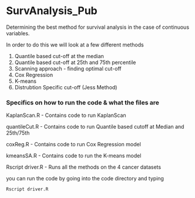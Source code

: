 # SurvAnalysis_Pub
Determining the best method for survival analysis in the case of continuous variables.

In order to do this we will look at a few different methods

1. Quantile based cut-off at the median
2. Quantile based cut-off at 25th and 75th percentile
3. Scanning approach - finding optimal cut-off
4. Cox Regression
5. K-means
6. Distrubtion Specific cut-off (Jess Method)

### Specifics on how to run the code & what the files are

 KaplanScan.R - Contains code to run KaplanScan
 
 quantileCut.R - Contains code to run Quantile based cutoff at Median and 25th/75th
 
 coxReg.R - Contains code to run Cox Regression model
 
 kmeansSA.R - Contains code to run the K-means model
 
 Rscript driver.R - Runs all the methods on the 4 cancer datasets




you can run the code by going into the code directory and typing 


```Rscript driver.R ```




